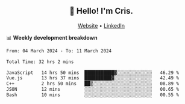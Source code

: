 
<h2 align="center">👋 Hello! I'm Cris.</h2>
<p align="center">
  <a href="https://www.criscunas.dev">Website</a> •
  <a href="https://www.linkedin.com/in/cristophercunas/">LinkedIn</a> 
</p>


📊 **Weekly development breakdown**
<!--START_SECTION:waka-->

```txt
From: 04 March 2024 - To: 11 March 2024

Total Time: 32 hrs 2 mins

JavaScript   14 hrs 50 mins  ███████████▓░░░░░░░░░░░░░   46.29 %
Vue.js       13 hrs 37 mins  ██████████▓░░░░░░░░░░░░░░   42.49 %
C++          2 hrs 50 mins   ██▒░░░░░░░░░░░░░░░░░░░░░░   08.89 %
JSON         12 mins         ░░░░░░░░░░░░░░░░░░░░░░░░░   00.65 %
Bash         10 mins         ░░░░░░░░░░░░░░░░░░░░░░░░░   00.55 %
```

<!--END_SECTION:waka-->
